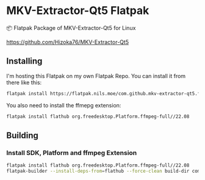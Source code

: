 # MKV-Extractor-Qt5 Flatpak

📦 Flatpak Package of MKV-Extractor-Qt5 for Linux

<https://github.com/Hizoka76/MKV-Extractor-Qt5>

## Installing

I'm hosting this Flatpak on my own Flatpak Repo. You can install it from there like this:

```bash
flatpak install https://flatpak.nils.moe/com.github.mkv-extractor-qt5.flatpakref
```

You also need to install the ffmepg extension:

```bash
flatpak install flathub org.freedesktop.Platform.ffmpeg-full//22.08
```

## Building

### Install SDK, Platform and ffmpeg Extension

```bash
flatpak install flathub org.freedesktop.Platform.ffmpeg-full//22.08
flatpak-builder --install-deps-from=flathub --force-clean build-dir com.github.mkv-extractor-qt5.yml
```
